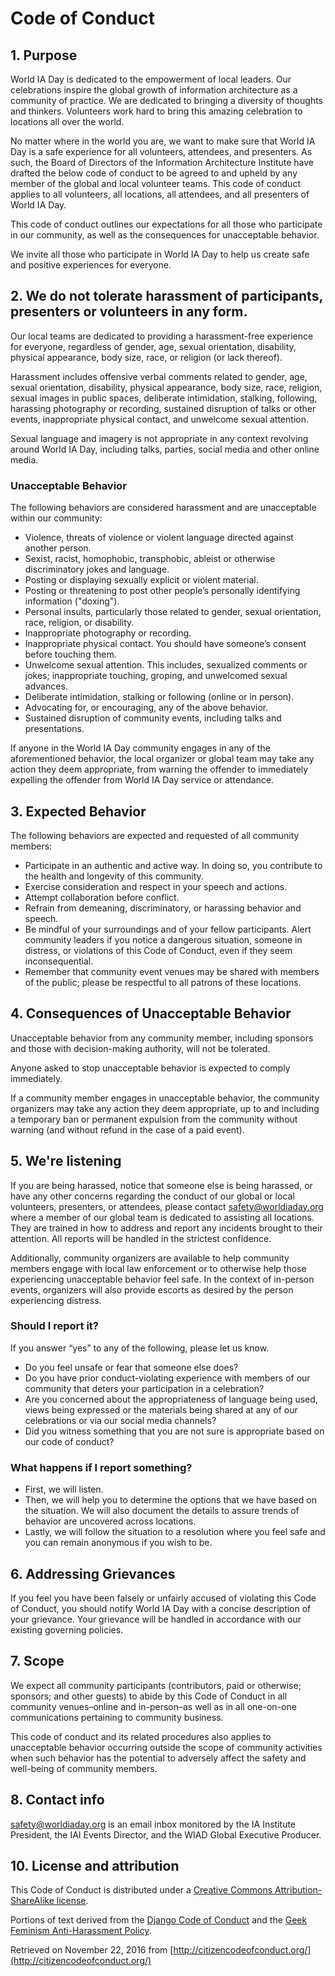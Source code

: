 # Code of Conduct

## 1. Purpose

World IA Day is dedicated to the empowerment of local leaders. Our celebrations inspire the global growth of information architecture as a community of practice. We are dedicated to bringing a diversity of thoughts and thinkers.
Volunteers work hard to bring this amazing celebration to locations all over the world. 

No matter where in the world you are, we want to make sure that World IA Day is a safe experience for all volunteers, attendees, and presenters. As such, the Board of Directors of the Information Architecture Institute have drafted the below code of conduct to be agreed to and upheld by any member of the global and local volunteer teams. This code of conduct applies to all volunteers, all locations, all attendees, and all presenters of World IA Day.

This code of conduct outlines our expectations for all those who participate in our community, as well as the consequences for unacceptable behavior.

We invite all those who participate in World IA Day to help us create safe and positive experiences for everyone.

## 2. We do not tolerate harassment of participants, presenters or volunteers in any form.

Our local teams are dedicated to providing a harassment-free experience for everyone, regardless of gender, age, sexual orientation, disability, physical appearance, body size, race, or religion (or lack thereof).

Harassment includes offensive verbal comments related to gender, age, sexual orientation, disability, physical appearance, body size, race, religion, sexual images in public spaces, deliberate intimidation, stalking, following, harassing photography or recording, sustained disruption of talks or other events, inappropriate physical contact, and unwelcome sexual attention.

Sexual language and imagery is not appropriate in any context revolving around World IA Day, including talks, parties, social media and other online media.

### Unacceptable Behavior

The following behaviors are considered harassment and are unacceptable within our community:

*   Violence, threats of violence or violent language directed against another person.
*   Sexist, racist, homophobic, transphobic, ableist or otherwise discriminatory jokes and language.
*   Posting or displaying sexually explicit or violent material.
*   Posting or threatening to post other people’s personally identifying information ("doxing").
*   Personal insults, particularly those related to gender, sexual orientation, race, religion, or disability.
*   Inappropriate photography or recording.
*   Inappropriate physical contact. You should have someone’s consent before touching them.
*   Unwelcome sexual attention. This includes, sexualized comments or jokes; inappropriate touching, groping, and unwelcomed sexual advances.
*   Deliberate intimidation, stalking or following (online or in person).
*   Advocating for, or encouraging, any of the above behavior.
*   Sustained disruption of community events, including talks and presentations.

If anyone in the World IA Day community engages in any of the aforementioned behavior, the local organizer or global team may take any action they deem appropriate, from warning the offender to immediately expelling the offender from World IA Day service or attendance.

## 3. Expected Behavior

The following behaviors are expected and requested of all community members:

*   Participate in an authentic and active way. In doing so, you contribute to the health and longevity of this community.
*   Exercise consideration and respect in your speech and actions.
*   Attempt collaboration before conflict.
*   Refrain from demeaning, discriminatory, or harassing behavior and speech.
*   Be mindful of your surroundings and of your fellow participants. Alert community leaders if you notice a dangerous situation, someone in distress, or violations of this Code of Conduct, even if they seem inconsequential.
*   Remember that community event venues may be shared with members of the public; please be respectful to all patrons of these locations.

## 4. Consequences of Unacceptable Behavior

Unacceptable behavior from any community member, including sponsors and those with decision-making authority, will not be tolerated.

Anyone asked to stop unacceptable behavior is expected to comply immediately.

If a community member engages in unacceptable behavior, the community organizers may take any action they deem appropriate, up to and including a temporary ban or permanent expulsion from the community without warning (and without refund in the case of a paid event).

## 5. We're listening

If you are being harassed, notice that someone else is being harassed, or have any other concerns regarding the conduct of our global or local volunteers, presenters, or attendees, please contact safety@worldiaday.org where a member of our global team is dedicated to assisting all locations. They are trained in how to address and report any incidents brought to their attention. All reports will be handled in the strictest confidence.

Additionally, community organizers are available to help community members engage with local law enforcement or to otherwise help those experiencing unacceptable behavior feel safe. In the context of in-person events, organizers will also provide escorts as desired by the person experiencing distress.

### Should I report it?
If you answer “yes” to any of the following, please let us know.
* Do you feel unsafe or fear that someone else does?
* Do you have prior conduct-violating experience with members of our community that deters your participation in a celebration?
* Are you concerned about the appropriateness of language being used, views being expressed or the materials being shared at any of our celebrations or via our social media channels?
* Did you witness something that you are not sure is appropriate based on our code of conduct?

### What happens if I report something?
* First, we will listen.
* Then, we will help you to determine the options that we have based on the situation. We will also document the details to assure trends of behavior are uncovered across locations.
* Lastly, we will follow the situation to a resolution where you feel safe and you can remain anonymous if you wish to be.  

## 6. Addressing Grievances

If you feel you have been falsely or unfairly accused of violating this Code of Conduct, you should notify World IA Day with a concise description of your grievance. Your grievance will be handled in accordance with our existing governing policies.

## 7. Scope

We expect all community participants (contributors, paid or otherwise; sponsors; and other guests) to abide by this Code of Conduct in all community venues–online and in-person–as well as in all one-on-one communications pertaining to community business.

This code of conduct and its related procedures also applies to unacceptable behavior occurring outside the scope of community activities when such behavior has the potential to adversely affect the safety and well-being of community members.

## 8. Contact info

safety@worldiaday.org is an email inbox monitored by the IA Institute President, the IAI Events Director, and the WIAD Global Executive Producer.

## 10. License and attribution

This Code of Conduct is distributed under a [Creative Commons Attribution-ShareAlike license](http://creativecommons.org/licenses/by-sa/3.0/).

Portions of text derived from the [Django Code of Conduct](https://www.djangoproject.com/conduct/) and the [Geek Feminism Anti-Harassment Policy](http://geekfeminism.wikia.com/wiki/Conference_anti-harassment/Policy).

Retrieved on November 22, 2016 from [http://citizencodeofconduct.org/](http://citizencodeofconduct.org/)
